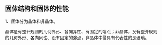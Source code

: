 ## 固体结构和固体的性能

1、固体分为晶体和非晶体。

晶体是有整齐规则的几何外形、各向异性、有固定的熔点；非晶体，没有整齐规则的几何外形、各向同性、没有固定的熔点，非晶体中最具有代表性的是玻璃。




